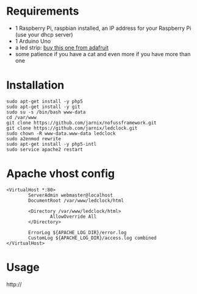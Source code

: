 # Requirements

- 1 Raspberry Pi, raspbian installed, an IP address for your Raspberry Pi (use your dhcp server)
- 1 Arduino Uno
- a led strip: [buy this one from adafruit](https://www.adafruit.com/product/2842)
- some patience if you have a cat and even more if you have more than one

# Installation
```
sudo apt-get install -y php5
sudo apt-get install -y git
sudo su -s /bin/bash www-data
cd /var/www
git clone https://github.com/jarnix/nofussframework.git
git clone https://github.com/jarnix/ledclock.git
sudo chown -R www-data.www-data ledclock
sudo a2enmod rewrite
sudo apt-get install -y php5-intl
sudo service apache2 restart
```

# Apache vhost config
```
<VirtualHost *:80>
        ServerAdmin webmaster@localhost
        DocumentRoot /var/www/ledclock/html

        <Directory /var/www/ledclock/html>
                AllowOverride All
        </Directory>
        
        ErrorLog ${APACHE_LOG_DIR}/error.log
        CustomLog ${APACHE_LOG_DIR}/access.log combined
</VirtualHost>
```

# Usage

http://<ip of your raspberry>